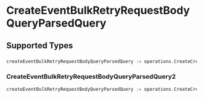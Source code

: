 # CreateEventBulkRetryRequestBodyQueryParsedQuery


## Supported Types

### 

```go
createEventBulkRetryRequestBodyQueryParsedQuery := operations.CreateCreateEventBulkRetryRequestBodyQueryParsedQueryStr(string{/* values here */})
```

### CreateEventBulkRetryRequestBodyQueryParsedQuery2

```go
createEventBulkRetryRequestBodyQueryParsedQuery := operations.CreateCreateEventBulkRetryRequestBodyQueryParsedQueryCreateEventBulkRetryRequestBodyQueryParsedQuery2(operations.CreateEventBulkRetryRequestBodyQueryParsedQuery2{/* values here */})
```


